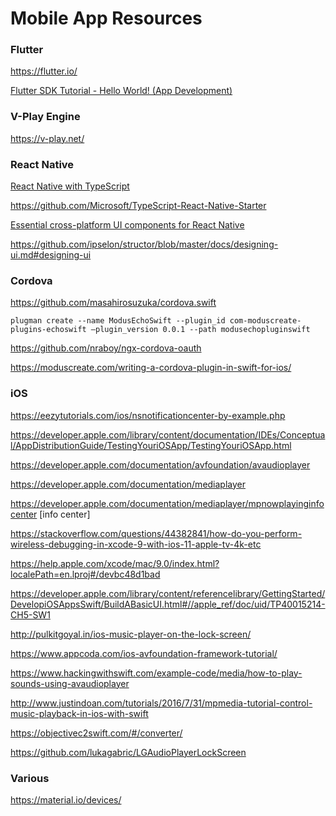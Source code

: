 # Mobile App Resources

### Flutter

https://flutter.io/

[Flutter SDK Tutorial - Hello World! (App Development)](https://www.youtube.com/watch?v=CEPCGXQ7IQg)

### V-Play Engine

https://v-play.net/

### React Native

[React Native with TypeScript](https://medium.com/@rintoj/react-native-with-typescript-40355a90a5d7)

https://github.com/Microsoft/TypeScript-React-Native-Starter

[Essential cross-platform UI components for React Native](https://nativebase.io/)

https://github.com/ipselon/structor/blob/master/docs/designing-ui.md#designing-ui

### Cordova

https://github.com/masahirosuzuka/cordova.swift

```
plugman create --name ModusEchoSwift --plugin_id com-moduscreate-plugins-echoswift —plugin_version 0.0.1 --path modusechopluginswift
```

https://github.com/nraboy/ngx-cordova-oauth

https://moduscreate.com/writing-a-cordova-plugin-in-swift-for-ios/

### iOS

https://eezytutorials.com/ios/nsnotificationcenter-by-example.php

https://developer.apple.com/library/content/documentation/IDEs/Conceptual/AppDistributionGuide/TestingYouriOSApp/TestingYouriOSApp.html

https://developer.apple.com/documentation/avfoundation/avaudioplayer

https://developer.apple.com/documentation/mediaplayer

https://developer.apple.com/documentation/mediaplayer/mpnowplayinginfocenter [info center]

https://stackoverflow.com/questions/44382841/how-do-you-perform-wireless-debugging-in-xcode-9-with-ios-11-apple-tv-4k-etc

https://help.apple.com/xcode/mac/9.0/index.html?localePath=en.lproj#/devbc48d1bad

https://developer.apple.com/library/content/referencelibrary/GettingStarted/DevelopiOSAppsSwift/BuildABasicUI.html#//apple_ref/doc/uid/TP40015214-CH5-SW1

http://pulkitgoyal.in/ios-music-player-on-the-lock-screen/

https://www.appcoda.com/ios-avfoundation-framework-tutorial/

https://www.hackingwithswift.com/example-code/media/how-to-play-sounds-using-avaudioplayer

http://www.justindoan.com/tutorials/2016/7/31/mpmedia-tutorial-control-music-playback-in-ios-with-swift

https://objectivec2swift.com/#/converter/

https://github.com/lukagabric/LGAudioPlayerLockScreen

### Various

https://material.io/devices/
